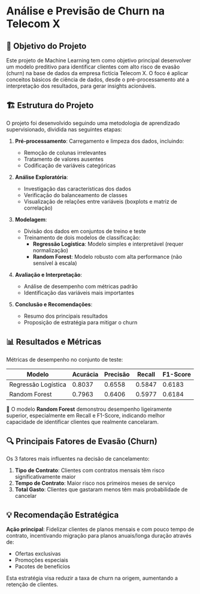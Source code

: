 # Análise e Previsão de Churn na Telecom X

## 📌 Objetivo do Projeto
Este projeto de Machine Learning tem como objetivo principal desenvolver um modelo preditivo para identificar clientes com alto risco de evasão (churn) na base de dados da empresa fictícia Telecom X. O foco é aplicar conceitos básicos de ciência de dados, desde o pré-processamento até a interpretação dos resultados, para gerar insights acionáveis.

## 🏗️ Estrutura do Projeto
O projeto foi desenvolvido seguindo uma metodologia de aprendizado supervisionado, dividida nas seguintes etapas:

1. **Pré-processamento**: Carregamento e limpeza dos dados, incluindo:
   - Remoção de colunas irrelevantes
   - Tratamento de valores ausentes
   - Codificação de variáveis categóricas

2. **Análise Exploratória**:
   - Investigação das características dos dados
   - Verificação do balanceamento de classes
   - Visualização de relações entre variáveis (boxplots e matriz de correlação)

3. **Modelagem**:
   - Divisão dos dados em conjuntos de treino e teste
   - Treinamento de dois modelos de classificação:
     - **Regressão Logística**: Modelo simples e interpretável (requer normalização)
     - **Random Forest**: Modelo robusto com alta performance (não sensível à escala)

4. **Avaliação e Interpretação**:
   - Análise de desempenho com métricas padrão
   - Identificação das variáveis mais importantes

5. **Conclusão e Recomendações**:
   - Resumo dos principais resultados
   - Proposição de estratégia para mitigar o churn

## 📊 Resultados e Métricas
Métricas de desempenho no conjunto de teste:

| Modelo               | Acurácia | Precisão | Recall | F1-Score |
|----------------------|----------|----------|--------|----------|
| Regressão Logística  | 0.8037   | 0.6558   | 0.5847 | 0.6183   |
| Random Forest        | 0.7963   | 0.6406   | 0.5977 | 0.6184   |

🔎 O modelo **Random Forest** demonstrou desempenho ligeiramente superior, especialmente em Recall e F1-Score, indicando melhor capacidade de identificar clientes que realmente cancelaram.

## 🔍 Principais Fatores de Evasão (Churn)
Os 3 fatores mais influentes na decisão de cancelamento:

1. **Tipo de Contrato**: Clientes com contratos mensais têm risco significativamente maior
2. **Tempo de Contrato**: Maior risco nos primeiros meses de serviço
3. **Total Gasto**: Clientes que gastaram menos têm mais probabilidade de cancelar

## 💡 Recomendação Estratégica
**Ação principal**: Fidelizar clientes de planos mensais e com pouco tempo de contrato, incentivando migração para planos anuais/longa duração através de:

- Ofertas exclusivas
- Promoções especiais
- Pacotes de benefícios

Esta estratégia visa reduzir a taxa de churn na origem, aumentando a retenção de clientes.
